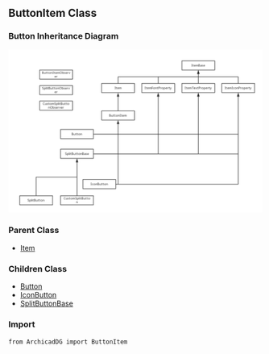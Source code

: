 ## ButtonItem Class

### Button Inheritance Diagram

<img src="../../Imgs/button_inheritance_diagram.png" />


### Parent Class
* [Item](../ArchicadDG_Item.md)

### Children Class
* [Button](ArchicadDG_Button.md)
* [IconButton](ArchicadDG_IconButton.md)
* [SplitButtonBase](ArchicadDG_SplitButtonBase.md)

### Import
```
from ArchicadDG import ButtonItem
``` 

